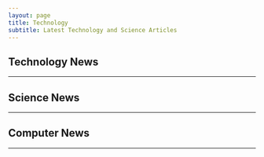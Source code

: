 ```yaml
---
layout: page
title: Technology
subtitle: Latest Technology and Science Articles
---
```


<!-- publish0x technology tags articles -->
<h2>Technology News</h2><hr/>
<script src="https://www.publish0x.com/widget/code"></script><publish0x-posts-widget aff="4zbqpvkapr" posts-number="6" content-type="tag" content-ids="315,2429,2432,14602"></publish0x-posts-widget>

<!-- publish0x science tags articles -->
<h2>Science News</h2><hr/>
<script src="https://www.publish0x.com/widget/code"></script><publish0x-posts-widget aff="4zbqpvkapr" posts-number="6" content-type="tag" content-ids="314,380,9532"></publish0x-posts-widget>

<!-- publish0x computer tags articles -->
<h2>Computer News</h2><hr/>
<script src="https://www.publish0x.com/widget/code"></script><publish0x-posts-widget aff="4zbqpvkapr" posts-number="6" content-type="tag" content-ids="9532,214,3016,951"></publish0x-posts-widget>
